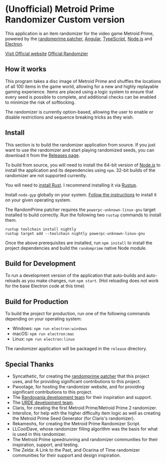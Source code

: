 # (Unofficial) Metroid Prime Randomizer Custom version

This application is an item randomizer for the video game Metroid Prime, powered by the [randomprime patcher](https://github.com/aprilwade/randomprime), [Angular](https://angular.io), [TypeScript](https://www.typescriptlang.org), [Node.js](https://nodejs.org) and [Electron](https://electronjs.org).

[Visit Official website](https://randomizer.metroidprime.run)
[Official Randomzier](https://github.com/BashPrime/metroid-prime-randomizer)

## How it works

This program takes a disc image of Metroid Prime and shuffles the locations of all 100 items in the game world, allowing for a new and highly replayable gaming experience. Items are placed using a logic system to ensure that every seed is possible to complete, and additional checks can be enabled to minimize the risk of softlocking.

The randomizer is currently option-based, allowing the user to enable or disable restrictions and sequence breaking tricks as they wish.

## Install

This section is to build the randomizer application from source. If you just want to use the randomizer and start playing randomized seeds, you can download it from the [Releases page](https://github.com/BashPrime/metroid-prime-randomizer/releases).

To build from source, you will need to install the 64-bit version of [Node.js](https://nodejs.org) to install the application and its dependencies using `npm`. 32-bit builds of the randomizer are not supported currently.

You will need to [install Rust](https://www.rust-lang.org/install.html). I recommend installing it via [Rustup](https://rustup.rs/).

Install `node-gyp` globally on your system. [Follow the instructions](https://github.com/nodejs/node-gyp#installation) to install it on your given operating system.

The RandomPrime patcher requires the `powerpc-unknown-linux-gnu` target installed to build correctly. Run the following two `rustup` commands to install them.

```
rustup toolchain install nightly
rustup target add --toolchain nightly powerpc-unknown-linux-gnu
```


Once the above prerequisites are installed, run `npm install` to install the project dependencies and build the `randomprime` native Node module.

## Build for Development

To run a development version of the application that auto-builds and auto-reloads as you make changes, run `npm start`. (Hot reloading does not work for the base Electron code at this time)

## Build for Production

To build the project for production, run one of the following commands depending on your operating system:

* Windows: `npm run electron:windows`
* macOS: `npm run electron:mac`
* Linux: `npm run electron:linux`

The randomizer application will be packaged in the `release` directory.

## Special Thanks
* Syncathetic, for creating the [randomprime patcher](https://github.com/aprilwade/randomprime) that this project uses, and for providing significant contributions to this project.
* Pwootage, for hosting the randomizer website, and for providing significant contributions to this project.
* The [Randovania development team](https://github.com/randovania/randovania) for their inspiration and support.
* The [URDE development team](https://gitlab.axiodl.com/AxioDL/urde).
* Claris, for creating the first Metroid Prime/Metroid Prime 2 randomizer.
* Interslice, for help with the higher difficulty item logic as well as creating the Metroid Prime Seed Generator (for Claris's randomizer).
* Rekameohs, for creating the Metroid Prime Randomizer Script.
* LLCoolDave, whose randomizer filling algorithm was the basis for what is used in this randomizer.
* The Metroid Prime speedrunning and randomizer communities for their inspiration, support, and testing.
* The Zelda: A Link to the Past, and Ocarina of Time randomizer communities for their support and design inspiration.
